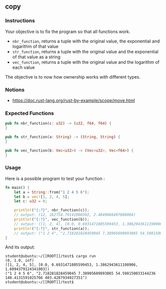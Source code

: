 ## copy

### Instructions

Your objective is to fix the program so that all functions work.

- `nbr_function`, returns a tuple with the original value, the exponential and logarithm of that value
- `str_function`, returns a tuple with the original value and the exponential of that value as a string
- `vec_function`, returns a tuple with the original value and the logarithm of each value

The objective is to now how ownership works with different types.

### Notions

- https://doc.rust-lang.org/rust-by-example/scope/move.html

### Expected Functions

```rust
pub fn nbr_function(c: u32) -> (u32, f64, f64) {
}

pub fn str_function(a: String) -> (String, String) {
}

pub fn vec_function(b: Vec<u32>) -> (Vec<u32>, Vec<f64>) {
}
```

### Usage

Here is a possible program to test your function :

```rust
fn main() {
	let a = String::from("1 2 4 5 6");
	let b = vec![1, 2, 4, 5];
	let c: u32 = 0;

	println!("{:?}", nbr_function(c));
	// output: (12, 162754.79141900392, 2.4849066497880004)
	println!("{:?}", vec_function(b));
	// output: ([1, 2, 4], [0.0, 0.6931471805599453, 1.3862943611198906])
	println!("{:?}", str_function(a));
	// output: ("1 2 4", "2.718281828459045 7.38905609893065 54.598150033144236")
}
```

And its output:

```console
student@ubuntu:~/[[ROOT]]/test$ cargo run
(0, 1.0, inf)
([1, 2, 4, 5], [0.0, 0.6931471805599453, 1.3862943611198906, 1.6094379124341003])
("1 2 4 5 6", "2.718281828459045 7.38905609893065 54.598150033144236 148.4131591025766 403.4287934927351")
student@ubuntu:~/[[ROOT]]/test$
```
